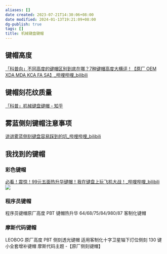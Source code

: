 ```yaml
---
aliases: []
date created: 2023-07-21T14:30:06+08:00
date modified: 2024-01-13T19:21:09+08:00
dg-publish: true
tags: []
title: 机械键盘键帽
---
```


## 键帽高度
[「科普向」不同高度的键帽区别到底在哪？7种键帽高度大横评！【原厂 OEM XDA MDA KCA FA SA】\_哔哩哔哩\_bilibili](https://www.bilibili.com/video/BV1BM41157xt/?buvid=XY630CE669F34078F341989B1EE06E60B0127&is_story_h5=false&mid=g8UDjEqHIS5oCexxb9oAEQ%3D%3D&p=1&plat_id=116&share_from=ugc&share_medium=android&share_plat=android&share_session_id=2de5b5c0-1dc6-4109-9907-23e393405b3c&share_source=COPY&share_tag=s_i&timestamp=1689692493&unique_k=lnSXgHM&up_id=524585177)
## 键帽刻花纹质量
[「科普」机械键盘键帽 - 知乎](https://zhuanlan.zhihu.com/p/443457281)
## 雾蓝侧刻键帽注意事项
[讲讲雾蓝侧刻键盘容易踩到的坑\_哔哩哔哩\_bilibili](https://www.bilibili.com/video/BV1Lc411c7FG/?spm_id_from=333.337.search-card.all.click)
## 我找到的键帽
### 彩色键帽
[必看！震惊！99元五面热升华键帽！我在键盘上玩飞机大战！\_哔哩哔哩\_bilibili](https://www.bilibili.com/video/BV1R94y1B7fR/?spm_id_from=333.337.search-card.all.click)  
![](/img/user/resources/attachments/20230806机械键盘键帽.jpg)
### 程序员键帽
程序员键帽原厂高度 PBT 键帽热升华 64/68/75/84/980/87 客制化键帽
### 摩斯代码键帽
LEOBOG 原厂高度 PBT 侧刻透光键帽 适用客制化十字卫星轴下灯位侧刻 130 键小全套增补键帽 摩斯代码主题 -【原厂侧刻键帽】